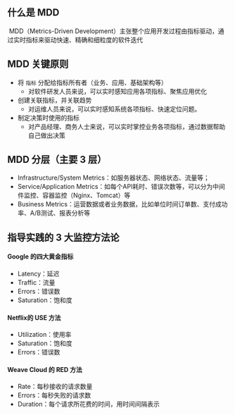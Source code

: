 ## 什么是 MDD

​	MDD（Metrics-Driven Development）主张整个应用开发过程由指标驱动，通过实时指标来驱动快速、精确和细粒度的软件迭代

## MDD 关键原则

- 将 `指标`  分配给指标所有者（业务、应用、基础架构等）
  - 对软件研发人员来说，可以实时感知应用各项指标、聚焦应用优化
- 创建关联指标，并关联趋势
  - 对运维人员来说，可以实时感知系统各项指标、快速定位问题。
- 制定决策时使用的指标
  - 对产品经理、商务人士来说，可以实时掌控业务各项指标，通过数据帮助自己做出决策

## MDD 分层（主要 3 层）

- Infrastructure/System Metrics：如服务器状态、网络状态、流量等；
- Service/Application Metrics：如每个API耗时、错误次数等，可以分为中间件监控、容器监控（Nginx、Tomcat）等
- Business Metrics：运营数据或者业务数据，比如单位时间订单数、支付成功率、A/B测试、报表分析等

## 指导实践的 3 大监控方法论

#### Google 的四大黄金指标

- Latency：延迟
- Traffic：流量
- Errors：错误数
- Saturation：饱和度

#### Netflix的 USE 方法

- Utilization：使用率
- Saturation：饱和度
- Errors：错误数

#### Weave Cloud 的 RED 方法

- Rate：每秒接收的请求数量
- Errors：每秒失败的请求数
- Duration：每个请求所花费的时间，用时间间隔表示



